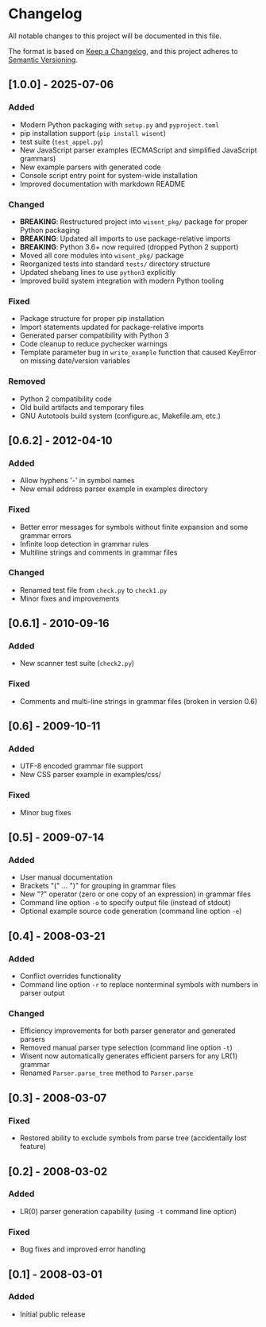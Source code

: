 # Changelog

All notable changes to this project will be documented in this file.

The format is based on [Keep a Changelog](https://keepachangelog.com/en/1.0.0/),
and this project adheres to [Semantic Versioning](https://semver.org/spec/v2.0.0.html).

## [1.0.0] - 2025-07-06

### Added
- Modern Python packaging with `setup.py` and `pyproject.toml`
- pip installation support (`pip install wisent`)
- test suite (`test_appel.py`)
- New JavaScript parser examples (ECMAScript and simplified JavaScript grammars)
- New example parsers with generated code
- Console script entry point for system-wide installation
- Improved documentation with markdown README

### Changed
- **BREAKING**: Restructured project into `wisent_pkg/` package for proper Python packaging
- **BREAKING**: Updated all imports to use package-relative imports
- **BREAKING**: Python 3.6+ now required (dropped Python 2 support)
- Moved all core modules into `wisent_pkg/` package
- Reorganized tests into standard `tests/` directory structure
- Updated shebang lines to use `python3` explicitly
- Improved build system integration with modern Python tooling

### Fixed
- Package structure for proper pip installation
- Import statements updated for package-relative imports
- Generated parser compatibility with Python 3
- Code cleanup to reduce pychecker warnings
- Template parameter bug in `write_example` function that caused KeyError on missing date/version variables

### Removed
- Python 2 compatibility code
- Old build artifacts and temporary files
- GNU Autotools build system (configure.ac, Makefile.am, etc.)

## [0.6.2] - 2012-04-10

### Added
- Allow hyphens '-' in symbol names
- New email address parser example in examples directory

### Fixed
- Better error messages for symbols without finite expansion and some grammar errors
- Infinite loop detection in grammar rules
- Multiline strings and comments in grammar files

### Changed
- Renamed test file from `check.py` to `check1.py`
- Minor fixes and improvements

## [0.6.1] - 2010-09-16

### Added
- New scanner test suite (`check2.py`)

### Fixed
- Comments and multi-line strings in grammar files (broken in version 0.6)

## [0.6] - 2009-10-11

### Added
- UTF-8 encoded grammar file support
- New CSS parser example in examples/css/

### Fixed
- Minor bug fixes

## [0.5] - 2009-07-14

### Added
- User manual documentation
- Brackets "(" ... ")" for grouping in grammar files
- New "?" operator (zero or one copy of an expression) in grammar files
- Command line option `-o` to specify output file (instead of stdout)
- Optional example source code generation (command line option `-e`)

## [0.4] - 2008-03-21

### Added
- Conflict overrides functionality
- Command line option `-r` to replace nonterminal symbols with numbers in parser output

### Changed
- Efficiency improvements for both parser generator and generated parsers
- Removed manual parser type selection (command line option `-t`)
- Wisent now automatically generates efficient parsers for any LR(1) grammar
- Renamed `Parser.parse_tree` method to `Parser.parse`

## [0.3] - 2008-03-07

### Fixed
- Restored ability to exclude symbols from parse tree (accidentally lost feature)

## [0.2] - 2008-03-02

### Added
- LR(0) parser generation capability (using `-t` command line option)

### Fixed
- Bug fixes and improved error handling

## [0.1] - 2008-03-01

### Added
- Initial public release